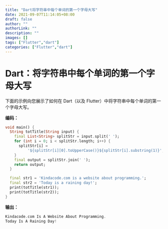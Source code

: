 ```yaml
---
title: "Dart将字符串中每个单词的第一个字母大写"
date: 2021-09-07T11:14:05+08:00
draft: false
author: ""
authorLink: ""
description: ""
images: []
tags: ["Flutter","dart"]
categories: ["Flutter","dart"]
---
```


# Dart：将字符串中每个单词的第一个字母大写

下面的示例向您展示了如何在 Dart（以及 Flutter）中将字符串中每个单词的第一个字母大写。

**编码：**

```dart
void main() {
  String totTitle(String input) {
    final List<String> splitStr = input.split(' ');
    for (int i = 0; i < splitStr.length; i++) {
      splitStr[i] =
          '${splitStr[i][0].toUpperCase()}${splitStr[i].substring(1)}';
    }
    final output = splitStr.join(' ');
    return output;
  }

  final str1 = 'Kindacode.com is a website about programming.';
  final str2 = 'Today is a raining day!';
  print(totTitle(str1));
  print(totTitle(str2));
}
```

**输出：**

```dart
Kindacode.com Is A Website About Programming.
Today Is A Raining Day!
```

